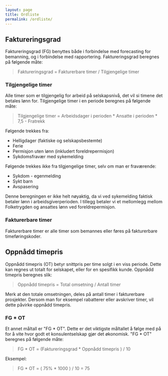 ```yaml
---
layout: page
title: Ordliste
permalink: /ordliste/
---
```


## Faktureringsgrad

Faktureringsgrad (FG) benyttes både i forbindelse med forecasting for bemanning, og i forbindelse med rapportering. Faktureringsgrad beregnes på følgende måte:

> Faktureringsgrad = Fakturerbare timer / Tilgjengelige timer

### Tilgjengelige timer
Alle timer som er tilgjengelig for arbeid på selskapsnivå, det vil si timene det betales lønn for. Tilgjengelige timer i en periode beregnes på følgende måte:

> Tilgjengelige timer = Arbeidsdager i perioden * Ansatte i perioden * 7,5 - Fratrekk

Følgende trekkes fra:
- Helligdager (faktiske og selskapsbestemte)
- Ferie
- Permisjon uten lønn (inkludert foreldrepermisjon)
- Sykdomsfravær med sykemelding

Følgende trekkes ikke fra tilgjengelige timer, selv om man er fraværende:
- Sykdom - egenmelding
- Sykt barn
- Avspasering

Denne beregningen er ikke helt nøyaktig, da vi ved sykemelding faktisk betaler lønn i arbeidsgiverperioden. I tillegg betaler vi et mellomlegg mellom Folketrygden og ansattes lønn ved foreldrepermisjon.

### Fakturerbare timer
Fakturerbare timer er alle timer som bemannes eller føres på fakturerbare timeføringskoder.

## Oppnådd timepris

Oppnådd timepris (OT) betyr snittpris per time solgt i en viss periode. Dette kan regnes ut totalt for selskapet, eller for en spesifikk kunde. Oppnådd timepris beregnes slik:

> Oppnådd timepris = Total omsetning / Antall timer

Merk at den totale omsetningen, deles på antall timer i fakturerbare prosjekter. Dersom man for eksempel rabatterer eller avskriver timer, vil dette påvirke oppnådd timepris.

### FG * OT

Et annet måltall er "FG * OT". Dette er det viktigste måltallet å følge med på for å vite hvor godt et konsulentselskap gjør det økonomisk. "FG * OT" beregnes på følgende måte:

> FG * OT = (Faktureringsgrad * Oppnådd timepris ) / 10

Eksempel:

> FG * OT = ( 75% * 1000 ) / 10 = 75
